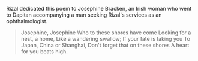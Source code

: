 Rizal dedicated this poem to Josephine Bracken, an Irish woman who went to Dapitan accompanying a man seeking Rizal's services as an ophthalmologist.

>Josephine, Josephine
>Who to these shores have come
>Looking for a nest, a home,
>Like a wandering swallow;
>If your fate is taking you
>To Japan, China or Shanghai,
>Don't forget that on these shores
>A heart for you beats high.
